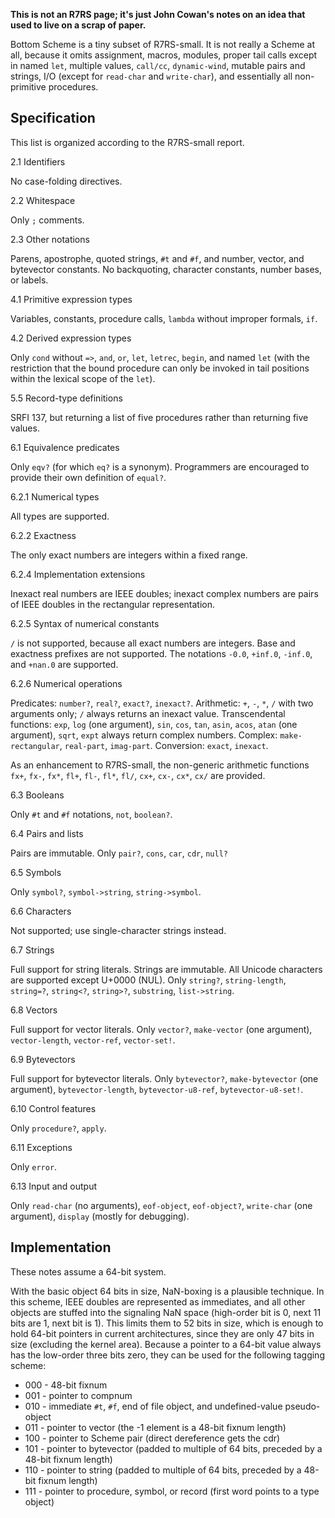 **This is not an R7RS page; it's just John Cowan's notes on an idea that used to live on a scrap of paper.**

Bottom Scheme is a tiny subset of R7RS-small.  It is not really a Scheme at all, because it omits assignment, macros, modules, proper tail calls except in named `let`, multiple values, `call/cc`, `dynamic-wind`, mutable pairs and strings, I/O (except for `read-char` and `write-char`), and essentially all non-primitive procedures.

## Specification

This list is organized according to the R7RS-small report.

2.1 Identifiers

No case-folding directives.

2.2 Whitespace

Only `;` comments.

2.3 Other notations

Parens, apostrophe, quoted strings, `#t` and `#f`, and number, vector, and bytevector constants.  No backquoting, character constants, number bases, or labels.

4.1 Primitive expression types

Variables, constants, procedure calls, `lambda` without improper formals, `if`.

4.2 Derived expression types

Only `cond` without `=>`, `and`, `or`, `let`, `letrec`, `begin`, and named `let` (with the restriction that the bound procedure can only be invoked in tail positions within the lexical scope of the `let`).

5.5 Record-type definitions

SRFI 137, but returning a list of five procedures rather than returning five values.

6.1 Equivalence predicates

Only `eqv?` (for which `eq?` is a synonym).  Programmers are encouraged to provide their own definition of `equal?`.

6.2.1 Numerical types

All types are supported.

6.2.2 Exactness

The only exact numbers are integers within a fixed range.

6.2.4 Implementation extensions

Inexact real numbers are IEEE doubles; inexact complex numbers are pairs of IEEE doubles in the rectangular representation.

6.2.5 Syntax of numerical constants

`/` is not supported, because all exact numbers are integers.  Base and exactness prefixes are not supported.  The notations `-0.0`, `+inf.0`, `-inf.0`, and `+nan.0` are supported.

6.2.6 Numerical operations

Predicates:  `number?`, `real?`, `exact?`, `inexact?`.  Arithmetic:  `+`, `-`, `*`, `/` with two arguments only; `/` always returns an inexact value.  Transcendental functions:  `exp`, `log` (one argument), `sin`, `cos`, `tan`, `asin`, `acos`, `atan` (one argument), `sqrt`, `expt` always return complex numbers.  Complex: `make-rectangular`, `real-part`, `imag-part`.  Conversion: `exact`, `inexact`.

As an enhancement to R7RS-small, the non-generic arithmetic functions `fx+`, `fx-`, `fx*`, `fl+`, `fl-`, `fl*`, `fl/`, `cx+`, `cx-`, `cx*`, `cx/` are provided.

6.3 Booleans

Only `#t` and `#f` notations, `not`, `boolean?`.

6.4 Pairs and lists

Pairs are immutable.  Only `pair?`, `cons`, `car`, `cdr`, `null?`

6.5 Symbols

Only `symbol?`, `symbol->string`, `string->symbol`.

6.6 Characters

Not supported; use single-character strings instead.

6.7 Strings

Full support for string literals.  Strings are immutable.  All Unicode characters are supported except U+0000 (NUL).  Only `string?`, `string-length`, `string=?`, `string<?`, `string>?`, `substring`, `list->string`.

6.8 Vectors

Full support for vector literals.  Only `vector?`, `make-vector` (one argument), `vector-length`, `vector-ref`, `vector-set!`.

6.9 Bytevectors

Full support for bytevector literals.  Only `bytevector?`, `make-bytevector` (one argument), `bytevector-length`, `bytevector-u8-ref`, `bytevector-u8-set!`.

6.10 Control features

Only `procedure?`, `apply`.

6.11 Exceptions

Only `error`.

6.13 Input and output

Only `read-char` (no arguments), `eof-object`, `eof-object?`, `write-char` (one argument), `display` (mostly for debugging).

## Implementation

These notes assume a 64-bit system.

With the basic object 64 bits in size, NaN-boxing is a plausible technique.  In this scheme, IEEE doubles are represented as immediates, and all other objects are stuffed into the signaling NaN space (high-order bit is 0, next 11 bits are 1, next bit is 1).  This limits them to 52 bits in size, which is enough to hold 64-bit pointers in current architectures, since they are only 47 bits in size (excluding the kernel area).  Because a pointer to a 64-bit value always has the low-order three bits zero, they can be used for the following tagging scheme:

* 000 - 48-bit fixnum
* 001 - pointer to compnum
* 010 - immediate `#t`, `#f`, end of file object, and undefined-value pseudo-object
* 011 - pointer to vector (the -1 element is a 48-bit fixnum length)
* 100 - pointer to Scheme pair (direct dereference gets the cdr)
* 101 - pointer to bytevector (padded to multiple of 64 bits, preceded by a 48-bit fixnum length)
* 110 - pointer to string (padded to multiple of 64 bits, preceded by a 48-bit fixnum length)
* 111 - pointer to procedure, symbol, or record (first word points to a type object)

















